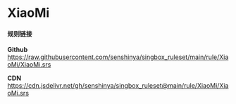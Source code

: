 # XiaoMi

#### 规则链接

**Github**
https://raw.githubusercontent.com/senshinya/singbox_ruleset/main/rule/XiaoMi/XiaoMi.srs

**CDN**
https://cdn.jsdelivr.net/gh/senshinya/singbox_ruleset@main/rule/XiaoMi/XiaoMi.srs